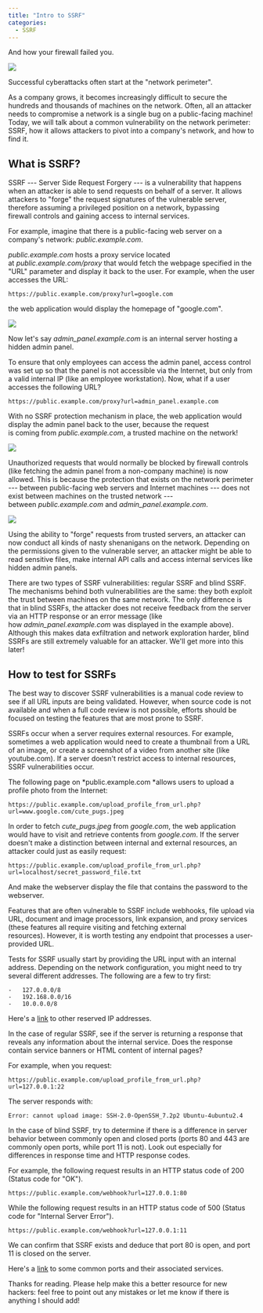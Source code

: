 ```yaml
---
title: "Intro to SSRF"
categories:
  - SSRF
---
```


And how your firewall failed you.

![](https://vickieli.dev/blog/assets/images/ssrf-01.png)

Successful cyberattacks often start at the "network perimeter".

As a company grows, it becomes increasingly difficult to secure the hundreds and thousands of machines on the network. Often, all an attacker needs to compromise a network is a single bug on a public-facing machine! Today, we will talk about a common vulnerability on the network perimeter: SSRF, how it allows attackers to pivot into a company's network, and how to find it.

## What is SSRF?

SSRF --- Server Side Request Forgery --- is a vulnerability that happens when an attacker is able to send requests on behalf of a server. It allows attackers to "forge" the request signatures of the vulnerable server, therefore assuming a privileged position on a network, bypassing firewall controls and gaining access to internal services.

For example, imagine that there is a public-facing web server on a company's network: *public.example.com*.

*public.example.com* hosts a proxy service located at *public.example.com/proxy* that would fetch the webpage specified in the "URL" parameter and display it back to the user. For example, when the user accesses the URL:

```
https://public.example.com/proxy?url=google.com
```

the web application would display the homepage of "google.com".

![](https://vickieli.dev/blog/assets/images/ssrf-02.png)

Now let's say *admin_panel.example.com* is an internal server hosting a hidden admin panel.

To ensure that only employees can access the admin panel, access control was set up so that the panel is not accessible via the Internet, but only from a valid internal IP (like an employee workstation). Now, what if a user accesses the following URL?

```
https://public.example.com/proxy?url=admin_panel.example.com
```

With no SSRF protection mechanism in place, the web application would display the admin panel back to the user, because the request is coming from *public.example.com*, a trusted machine on the network!

![](https://vickieli.dev/blog/assets/images/ssrf-03.png)


Unauthorized requests that would normally be blocked by firewall controls (like fetching the admin panel from a non-company machine) is now allowed. This is because the protection that exists on the network perimeter --- between public-facing web servers and Internet machines --- does not exist between machines on the trusted network --- between *public.example.com* and *admin_panel.example.com*.

![](https://vickieli.dev/blog/assets/images/ssrf-04.png)

Using the ability to "forge" requests from trusted servers, an attacker can now conduct all kinds of nasty shenanigans on the network. Depending on the permissions given to the vulnerable server, an attacker might be able to read sensitive files, make internal API calls and access internal services like hidden admin panels.

There are two types of SSRF vulnerabilities: regular SSRF and blind SSRF. The mechanisms behind both vulnerabilities are the same: they both exploit the trust between machines on the same network. The only difference is that in blind SSRFs, the attacker does not receive feedback from the server via an HTTP response or an error message (like how *admin_panel.example.com* was displayed in the example above). Although this makes data exfiltration and network exploration harder, blind SSRFs are still extremely valuable for an attacker. We'll get more into this later!

## How to test for SSRFs

The best way to discover SSRF vulnerabilities is a manual code review to see if all URL inputs are being validated. However, when source code is not available and when a full code review is not possible, efforts should be focused on testing the features that are most prone to SSRF.

SSRFs occur when a server requires external resources. For example, sometimes a web application would need to create a thumbnail from a URL of an image, or create a screenshot of a video from another site (like youtube.com). If a server doesn't restrict access to internal resources, SSRF vulnerabilities occur.

The following page on *public.example.com *allows users to upload a profile photo from the Internet:

```
https://public.example.com/upload_profile_from_url.php?url=www.google.com/cute_pugs.jpeg
```

In order to fetch *cute_pugs.jpeg* from *google.com*, the web application would have to visit and retrieve contents from *google.com*. If the server doesn't make a distinction between internal and external resources, an attacker could just as easily request:

```
https://public.example.com/upload_profile_from_url.php?url=localhost/secret_password_file.txt
```

And make the webserver display the file that contains the password to the webserver.

Features that are often vulnerable to SSRF include webhooks, file upload via URL, document and image processors, link expansion, and proxy services (these features all require visiting and fetching external resources). However, it is worth testing any endpoint that processes a user-provided URL.

Tests for SSRF usually start by providing the URL input with an internal address. Depending on the network configuration, you might need to try several different addresses. The following are a few to try first:

```
-   127.0.0.0/8
-   192.168.0.0/16
-   10.0.0.0/8
```

Here's a [link](https://en.wikipedia.org/wiki/Reserved_IP_addresses) to other reserved IP addresses.

In the case of regular SSRF, see if the server is returning a response that reveals any information about the internal service. Does the response contain service banners or HTML content of internal pages?

For example, when you request:

```
https://public.example.com/upload_profile_from_url.php?url=127.0.0.1:22
```

The server responds with:

```
Error: cannot upload image: SSH-2.0-OpenSSH_7.2p2 Ubuntu-4ubuntu2.4
```

In the case of blind SSRF, try to determine if there is a difference in server behavior between commonly open and closed ports (ports 80 and 443 are commonly open ports, while port 11 is not). Look out especially for differences in response time and HTTP response codes.

For example, the following request results in an HTTP status code of 200 (Status code for "OK").

```
https://public.example.com/webhook?url=127.0.0.1:80
```

While the following request results in an HTTP status code of 500 (Status code for "Internal Server Error").

```
https://public.example.com/webhook?url=127.0.0.1:11
```

We can confirm that SSRF exists and deduce that port 80 is open, and port 11 is closed on the server.

Here's a [link](http://packetlife.net/media/library/23/common-ports.pdf) to some common ports and their associated services.

Thanks for reading. Please help make this a better resource for new hackers: feel free to point out any mistakes or let me know if there is anything I should add!